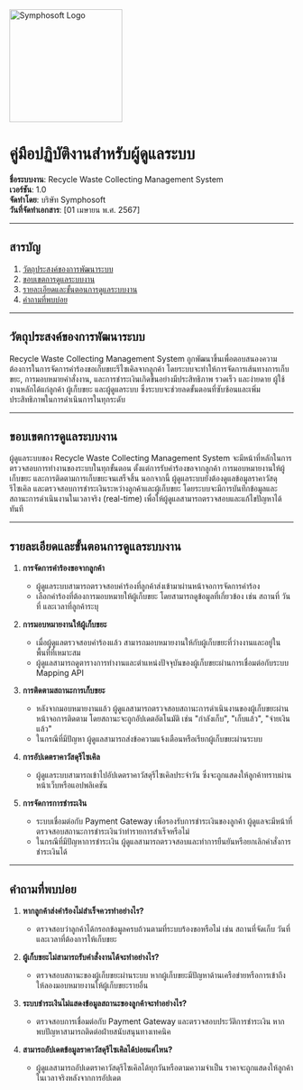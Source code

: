 <img src="https://www.symphosoft.com/logo/symphosoftLogo.png" alt="Symphosoft Logo" width="200"/>

# คู่มือปฏิบัติงานสำหรับผู้ดูแลระบบ

**ชื่อระบบงาน**: Recycle Waste Collecting Management System  
**เวอร์ชัน**: 1.0  
**จัดทำโดย**: บริษัท Symphosoft  
**วันที่จัดทำเอกสาร**: [01 เมษายน พ.ศ. 2567]

---

## สารบัญ
1. [วัตถุประสงค์ของการพัฒนาระบบ](#วัตถุประสงค์ของการพัฒนาระบบ)  
2. [ขอบเขตการดูแลระบบงาน](#ขอบเขตการดูแลระบบงาน)  
3. [รายละเอียดและขั้นตอนการดูแลระบบงาน](#รายละเอียดและขั้นตอนการดูแลระบบงาน)  
4. [คำถามที่พบบ่อย](#คำถามที่พบบ่อย)

---

## วัตถุประสงค์ของการพัฒนาระบบ
Recycle Waste Collecting Management System ถูกพัฒนาขึ้นเพื่อตอบสนองความต้องการในการจัดการคำร้องขอเก็บขยะรีไซเคิลจากลูกค้า โดยระบบจะทำให้การจัดการเส้นทางการเก็บขยะ, การมอบหมายคำสั่งงาน, และการชำระเงินเกิดขึ้นอย่างมีประสิทธิภาพ รวดเร็ว และง่ายดาย ผู้ใช้งานหลักได้แก่ลูกค้า ผู้เก็บขยะ และผู้ดูแลระบบ ซึ่งระบบจะช่วยลดขั้นตอนที่ซับซ้อนและเพิ่มประสิทธิภาพในการดำเนินการในทุกระดับ

---

## ขอบเขตการดูแลระบบงาน
ผู้ดูแลระบบของ Recycle Waste Collecting Management System จะมีหน้าที่หลักในการตรวจสอบการทำงานของระบบในทุกขั้นตอน ตั้งแต่การรับคำร้องขอจากลูกค้า การมอบหมายงานให้ผู้เก็บขยะ และการติดตามการเก็บขยะจนเสร็จสิ้น นอกจากนี้ ผู้ดูแลระบบยังต้องดูแลข้อมูลราคาวัสดุรีไซเคิล และตรวจสอบการชำระเงินระหว่างลูกค้าและผู้เก็บขยะ โดยระบบจะมีการบันทึกข้อมูลและสถานะการดำเนินงานในเวลาจริง (real-time) เพื่อให้ผู้ดูแลสามารถตรวจสอบและแก้ไขปัญหาได้ทันที

---

## รายละเอียดและขั้นตอนการดูแลระบบงาน
1. **การจัดการคำร้องขอจากลูกค้า**  
   - ผู้ดูแลระบบสามารถตรวจสอบคำร้องที่ลูกค้าส่งเข้ามาผ่านหน้าจอการจัดการคำร้อง  
   - เลือกคำร้องที่ต้องการมอบหมายให้ผู้เก็บขยะ โดยสามารถดูข้อมูลที่เกี่ยวข้อง เช่น สถานที่ วันที่ และเวลาที่ลูกค้าระบุ

2. **การมอบหมายงานให้ผู้เก็บขยะ**  
   - เมื่อผู้ดูแลตรวจสอบคำร้องแล้ว สามารถมอบหมายงานให้กับผู้เก็บขยะที่ว่างงานและอยู่ในพื้นที่ที่เหมาะสม  
   - ผู้ดูแลสามารถดูตารางการทำงานและตำแหน่งปัจจุบันของผู้เก็บขยะผ่านการเชื่อมต่อกับระบบ Mapping API

3. **การติดตามสถานะการเก็บขยะ**  
   - หลังจากมอบหมายงานแล้ว ผู้ดูแลสามารถตรวจสอบสถานะการดำเนินงานของผู้เก็บขยะผ่านหน้าจอการติดตาม โดยสถานะจะถูกอัปเดตอัตโนมัติ เช่น "กำลังเก็บ", "เก็บแล้ว", "จ่ายเงินแล้ว"  
   - ในกรณีที่มีปัญหา ผู้ดูแลสามารถส่งข้อความแจ้งเตือนหรือเรียกผู้เก็บขยะผ่านระบบ

4. **การอัปเดตราคาวัสดุรีไซเคิล**  
   - ผู้ดูแลระบบสามารถเข้าไปอัปเดตราคาวัสดุรีไซเคิลประจำวัน ซึ่งจะถูกแสดงให้ลูกค้าทราบผ่านหน้าเว็บหรือแอปพลิเคชัน

5. **การจัดการการชำระเงิน**  
   - ระบบเชื่อมต่อกับ Payment Gateway เพื่อรองรับการชำระเงินของลูกค้า ผู้ดูแลจะมีหน้าที่ตรวจสอบสถานะการชำระเงินว่าทำรายการสำเร็จหรือไม่  
   - ในกรณีที่มีปัญหาการชำระเงิน ผู้ดูแลสามารถตรวจสอบและทำการยืนยันหรือยกเลิกคำสั่งการชำระเงินได้

---

## คำถามที่พบบ่อย

1. **หากลูกค้าส่งคำร้องไม่สำเร็จควรทำอย่างไร?**  
   - ตรวจสอบว่าลูกค้าได้กรอกข้อมูลครบถ้วนตามที่ระบบร้องขอหรือไม่ เช่น สถานที่จัดเก็บ วันที่ และเวลาที่ต้องการให้เก็บขยะ

2. **ผู้เก็บขยะไม่สามารถรับคำสั่งงานได้จะทำอย่างไร?**  
   - ตรวจสอบสถานะของผู้เก็บขยะผ่านระบบ หากผู้เก็บขยะมีปัญหาด้านเครือข่ายหรือการเข้าถึง ให้ลองมอบหมายงานให้ผู้เก็บขยะรายอื่น

3. **ระบบชำระเงินไม่แสดงข้อมูลสถานะของลูกค้าจะทำอย่างไร?**  
   - ตรวจสอบการเชื่อมต่อกับ Payment Gateway และตรวจสอบประวัติการชำระเงิน หากพบปัญหาสามารถติดต่อฝ่ายสนับสนุนทางเทคนิค

4. **สามารถอัปเดตข้อมูลราคาวัสดุรีไซเคิลได้บ่อยแค่ไหน?**  
   - ผู้ดูแลสามารถอัปเดตราคาวัสดุรีไซเคิลได้ทุกวันหรือตามความจำเป็น ราคาจะถูกแสดงให้ลูกค้าในเวลาจริงหลังจากการอัปเดต

